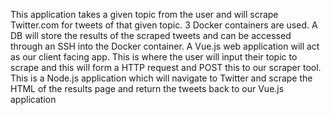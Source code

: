 This application takes a given topic from the user and will scrape Twitter.com for tweets of that given topic. 3 Docker containers are used.
A DB will store the results of the scraped tweets and can be accessed through an SSH into the Docker container. A Vue.js web application
will act as our client facing app. This is where the user will input their topic to scrape and this will form a HTTP request and POST this
to our scraper tool. This is a Node.js application which will navigate to Twitter and scrape the HTML of the results page and return the 
tweets back to our Vue.js application 
